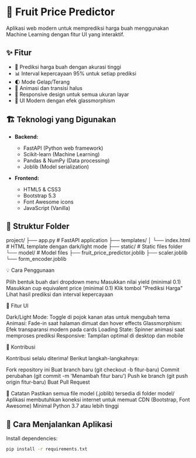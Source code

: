 # 🍎 Fruit Price Predictor

Aplikasi web modern untuk memprediksi harga buah menggunakan Machine Learning dengan fitur UI yang interaktif.

## ✨ Fitur

- 🎯 Prediksi harga buah dengan akurasi tinggi
- 📊 Interval kepercayaan 95% untuk setiap prediksi
- 🌓 Mode Gelap/Terang
- 💫 Animasi dan transisi halus
- 📱 Responsive design untuk semua ukuran layar
- 🎨 UI Modern dengan efek glassmorphism

## 🏗️ Teknologi yang Digunakan

- **Backend:**
  - FastAPI (Python web framework)
  - Scikit-learn (Machine Learning)
  - Pandas & NumPy (Data processing)
  - Joblib (Model serialization)

- **Frontend:**
  - HTML5 & CSS3
  - Bootstrap 5.3
  - Font Awesome icons
  - JavaScript (Vanilla)

## 📁 Struktur Folder

project/ ├── app.py # FastAPI application ├── templates/
│ └── index.html # HTML template dengan dark/light mode ├── static/ # Static files folder └── model/ # Model files ├── fruit_price_predictor.joblib ├── scaler.joblib └── form_encoder.joblib

💡 Cara Penggunaan

Pilih bentuk buah dari dropdown menu
Masukkan nilai yield (minimal 0.1)
Masukkan cup equivalent price (minimal 0.1)
Klik tombol "Prediksi Harga"
Lihat hasil prediksi dan interval kepercayaan

🎨 Fitur UI

Dark/Light Mode: Toggle di pojok kanan atas untuk mengubah tema
Animasi: Fade-in saat halaman dimuat dan hover effects
Glassmorphism: Efek transparansi modern pada cards
Loading State: Spinner animasi saat memproses prediksi
Responsive: Tampilan optimal di desktop dan mobile

🤝 Kontribusi

Kontribusi selalu diterima! Berikut langkah-langkahnya:

Fork repository ini
Buat branch baru (git checkout -b fitur-baru)
Commit perubahan (git commit -m 'Menambah fitur baru')
Push ke branch (git push origin fitur-baru)
Buat Pull Request

📝 Catatan
Pastikan semua file model (.joblib) tersedia di folder model/
Aplikasi membutuhkan koneksi internet untuk memuat CDN (Bootstrap, Font Awesome)
Minimal Python 3.7 atau lebih tinggi

## 🚀 Cara Menjalankan Aplikasi

Install dependencies:
```bash
pip install -r requirements.txt

